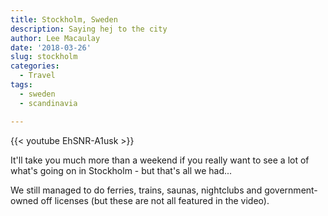 ```yaml
---
title: Stockholm, Sweden
description: Saying hej to the city
author: Lee Macaulay
date: '2018-03-26'
slug: stockholm
categories:
  - Travel
tags:
  - sweden
  - scandinavia

---
```


{{< youtube EhSNR-A1usk >}}

It'll take you much more than a weekend if you really want to see a lot of what's going on in Stockholm - but that's all we had...

We still managed to do ferries, trains, saunas, nightclubs and government-owned off licenses (but these are not all featured in the video).
